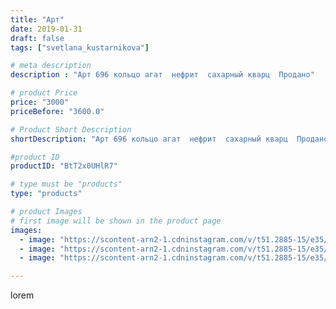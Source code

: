 ```yaml
---
title: "Арт"
date: 2019-01-31
draft: false
tags: ["svetlana_kustarnikova"]

# meta description
description : "Арт 696 кольцо агат  нефрит  сахарный кварц  Продано"

# product Price
price: "3000"
priceBefore: "3600.0"

# Product Short Description
shortDescription: "Арт 696 кольцо агат  нефрит  сахарный кварц  Продано"

#product ID
productID: "BtT2x0UHlR7"

# type must be "products"
type: "products"

# product Images
# first image will be shown in the product page
images:
  - image: "https://scontent-arn2-1.cdninstagram.com/v/t51.2885-15/e35/50174032_418778045527624_5057951280140068972_n.jpg?_nc_ht=scontent-arn2-1.cdninstagram.com&_nc_cat=104&_nc_ohc=l8sSTQYRZFUAX_mvOyR&se=8&tp=1&oh=40876da3c02cfab422fe642a99dde21a&oe=60604E31&ig_cache_key=MTk2OTE1ODM3NzE2MDI2NjI0NA%3D%3D.2"
  - image: "https://scontent-arn2-1.cdninstagram.com/v/t51.2885-15/e35/50238838_102527147461950_8483748760318022912_n.jpg?_nc_ht=scontent-arn2-1.cdninstagram.com&_nc_cat=106&_nc_ohc=uhTnTRAb1csAX84rqoY&tp=1&oh=c5aa6152f6c36d0b396dba87a1518636&oe=605F0A86&ig_cache_key=MTk2OTE1ODM3NzEzNDkxODc4OA%3D%3D.2"
  - image: "https://scontent-arn2-1.cdninstagram.com/v/t51.2885-15/e35/50341061_2459575310730730_7368598845663742771_n.jpg?_nc_ht=scontent-arn2-1.cdninstagram.com&_nc_cat=110&_nc_ohc=kWb8msNegxEAX9KCXjW&tp=1&oh=e7844736e29a543234f1165b164973b4&oe=605F831C&ig_cache_key=MTk2OTE1ODM3NzE0MzQzNTY5NQ%3D%3D.2"

---
```

lorem
